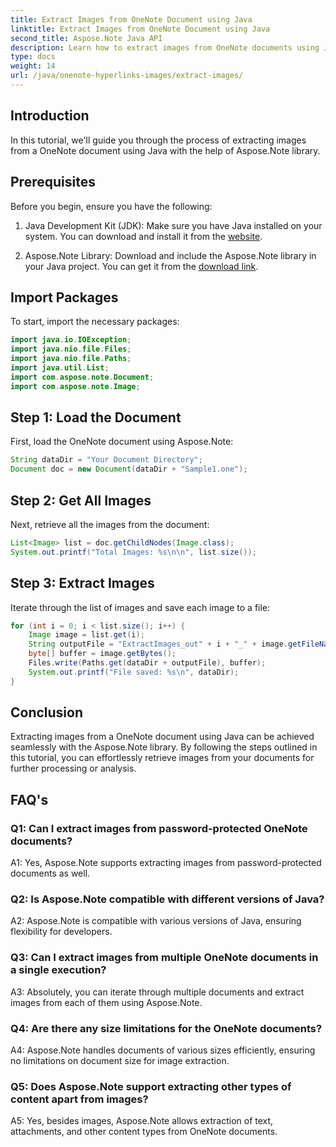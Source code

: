 ```yaml
---
title: Extract Images from OneNote Document using Java
linktitle: Extract Images from OneNote Document using Java
second_title: Aspose.Note Java API
description: Learn how to extract images from OneNote documents using Java with Aspose.Note library. Follow our step-by-step guide for seamless image extraction.
type: docs
weight: 14
url: /java/onenote-hyperlinks-images/extract-images/
---
```

## Introduction

In this tutorial, we'll guide you through the process of extracting images from a OneNote document using Java with the help of Aspose.Note library.

## Prerequisites

Before you begin, ensure you have the following:

1. Java Development Kit (JDK): Make sure you have Java installed on your system. You can download and install it from the [website](https://www.oracle.com/java/technologies/javase-jdk15-downloads.html).

2. Aspose.Note Library: Download and include the Aspose.Note library in your Java project. You can get it from the [download link](https://releases.aspose.com/note/java/).

## Import Packages

To start, import the necessary packages:

```java
import java.io.IOException;
import java.nio.file.Files;
import java.nio.file.Paths;
import java.util.List;
import com.aspose.note.Document;
import com.aspose.note.Image;
```

## Step 1: Load the Document

First, load the OneNote document using Aspose.Note:

```java
String dataDir = "Your Document Directory";
Document doc = new Document(dataDir + "Sample1.one");
```

## Step 2: Get All Images

Next, retrieve all the images from the document:

```java
List<Image> list = doc.getChildNodes(Image.class);
System.out.printf("Total Images: %s\n\n", list.size());
```

## Step 3: Extract Images

Iterate through the list of images and save each image to a file:

```java
for (int i = 0; i < list.size(); i++) {
    Image image = list.get(i);
    String outputFile = "ExtractImages_out" + i + "_" + image.getFileName();
    byte[] buffer = image.getBytes();
    Files.write(Paths.get(dataDir + outputFile), buffer);
    System.out.printf("File saved: %s\n", dataDir);
}
```

## Conclusion

Extracting images from a OneNote document using Java can be achieved seamlessly with the Aspose.Note library. By following the steps outlined in this tutorial, you can effortlessly retrieve images from your documents for further processing or analysis.

## FAQ's

### Q1: Can I extract images from password-protected OneNote documents?

A1: Yes, Aspose.Note supports extracting images from password-protected documents as well.

### Q2: Is Aspose.Note compatible with different versions of Java?

A2: Aspose.Note is compatible with various versions of Java, ensuring flexibility for developers.

### Q3: Can I extract images from multiple OneNote documents in a single execution?

A3: Absolutely, you can iterate through multiple documents and extract images from each of them using Aspose.Note.

### Q4: Are there any size limitations for the OneNote documents?

A4: Aspose.Note handles documents of various sizes efficiently, ensuring no limitations on document size for image extraction.

### Q5: Does Aspose.Note support extracting other types of content apart from images?

A5: Yes, besides images, Aspose.Note allows extraction of text, attachments, and other content types from OneNote documents.
